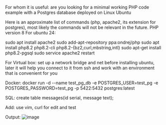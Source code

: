 For whom it is useful: are you looking for a minimal working PHP code example with a Postgres database deployed on Linux Ubuntu

Here is an approximate list of commands (php, apache2, its extension for postgres), most likely the commands will not be relevant in the future. PHP version 8
For ubuntu 24:

sudo apt install apache2
sudo add-apt-repository ppa:ondrej/php
sudo apt install php8.2 php8.2-cli php8.2-{bz2,curl,mbstring,intl}
sudo apt-get install php8.2-pgsql
 sudo service apache2 restart

For Virtual box:
set up a network bridge and net before installing ubuntu, later it will help you connect to it from ssh and work with an environment that is convenient for you

Docker:
docker run -d --name test_pg_db -e POSTGRES_USER=test_pg -e POSTGRES_PASSWORD=test_pg -p 5422:5432 postgres:latest

SQL:
create table messages(id serial, message text);


Add:
use vim, curl for edit and test

Output:
![image](https://github.com/user-attachments/assets/5ea4bc5a-2e3a-465c-b6dc-68e3000423b7)
